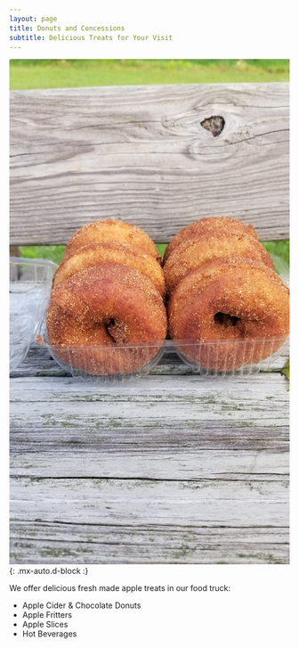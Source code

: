 ```yaml
---
layout: page
title: Donuts and Concessions
subtitle: Delicious Treats for Your Visit
---
```


![Donuts](assets/img/donuts-bench.jpg){: .mx-auto.d-block :}

We offer delicious fresh made apple treats in our food truck:

* Apple Cider & Chocolate Donuts
* Apple Fritters
* Apple Slices
* Hot Beverages